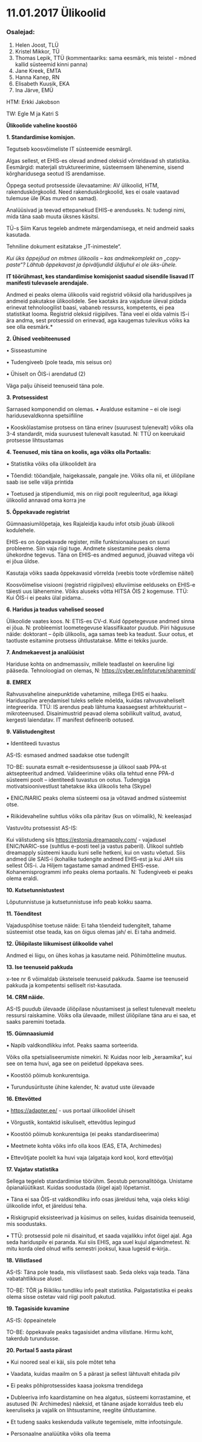 
# 11.01.2017 Ülikoolid

### Osalejad:
1.	Helen Joost, TLÜ
2.	Kristel Mikkor, TÜ
3.	Thomas Lepik, TTÜ (kommentaariks: sama eesmärk, mis teistel - mõned kallid süsteemid kinni panna)
4.	Jane Kreek, EMTA
5.	Hanna Kanep, RN
6.	Elisabeth Kuusik, EKA 
7.	Ina Järve, EMÜ

HTM: Erkki Jakobson

TW: Egle M ja Katri S

**Ülikoolide vaheline koostöö**

**1. Standardimise komisjon.**

Tegutseb koosvõimeliste IT süsteemide eesmärgil.

Algas sellest, et EHIS-es olevad andmed oleksid võrreldavad sh statistika. Eesmärgid: materjali struktureerimine, süsteemsem lähenemine, sisend kõrgharidusega seotud IS arendamisse.

Õppega seotud protsesside ülevaatamine: AV ülikoolid, HTM, rakenduskõrgkoolid. Need rakenduskõrgkoolid, kes ei osale vaatavad tulemuse üle (Kas mured on samad).

Analüüsivad ja teevad ettepanekud EHIS-e arenduseks.
N: tudengi nimi, mida täna saab muuta üksnes käsitsi.

TÜ-s Siim Karus tegeleb andmete märgendamisega, et neid andmeid saaks kasutada.

Tehniline dokument esitatakse „IT-inimestele“.

*Kui üks õppejõud on mitmes ülikoolis – kas andmekomplekt on „copy-paste“? Lähtub õppekavast ja õpiväljundid üldjuhul ei ole üks-ühele.*

**IT töörühmast, kes standardimise komisjonist saadud sisendile lisavad IT manifesti tulevasele arendajale.**

Andmed ei peaks olema ülikoolis vaid registrid võiksid olla hariduspilves ja andmeid pakutakse ülikoolidele. See kaotaks ära vajaduse üleval pidada erinevat tehnoloogilist baasi, vabaneb ressurss, kompetents, ei pea statistikat looma. Registrid oleksid riigipilves. Täna veel ei olda valmis IS-i ära andma, sest protsessid on erinevad, aga kaugemas tulevikus võiks ka see olla eesmärk.*

**2. Ühised veebiteenused**

•	Sisseastumine

•	Tudengiveeb (pole teada, mis seisus on)

•	Ühiselt on ÕIS-i arendatud (2)

Väga palju ühiseid teenuseid täna pole.

**3. Protsessidest**

Sarnased komponendid on olemas.
•	Avalduse esitamine – ei ole isegi haridusevaldkonna spetsiifiline

•	Kooskõlastamise protsess on täna erinev (suurusest tulenevalt) võiks olla 3-4 standardit, mida suurusest tulenevalt kasutad.
N: TTÜ on keerukaid protsesse lihtsustamas

**4. Teenused, mis täna on koolis, aga võiks olla Portaalis:**

•	Statistika võiks olla ülikoolidelt ära

•	Tõendid: tööandjale, haigekassale, pangale jne. Võiks olla nii, et üliõpilane saab ise selle välja printida

•	Toetused ja stipendiumid, mis on riigi poolt reguleeritud, aga ikkagi ülikoolid annavad oma korra jne

**5. Õppekavade registrist**

Gümnaasiumilõpetaja, kes Rajaleidja kaudu infot otsib jõuab ülikooli kodulehele.

EHIS-es on õppekavade register, mille funktsionaalsuses on suuri probleeme.
Siin vaja riigi tuge. Andmete sisestamine peaks olema ühekordne tegevus.
Täna on EHIS-es andmed aegunud, jõuavad viitega või ei jõua üldse.

Kasutaja võiks saada õppekavasid võrrelda (veebis toote võrdlemise näitel)

Koosvõimelise visiooni (registrid riigipilves) elluviimise eelduseks on EHIS-e täiesti uus lähenemine.
Võiks  aluseks võtta HITSA ÕIS 2 kogemuse.
TTÜ: Kui ÕIS-i ei peaks ülal pidama.. 

**6. Haridus ja teadus vahelised seosed**

Ülikoolide vaates koos. N: ETIS-es CV-d. Kuid õppetegevuse andmed sinna ei jõua. N: probleemist loometegevuse klassifikaator puudub. Piiri hägususe näide: doktorant – õpib ülikoolis, aga samas teeb ka teadust.
Suur ootus, et taotluste esitamine protsess ühtlustatakse. Mitte ei tekiks juurde.

**7. Andmekaevest ja analüüsist**

Hariduse kohta on andmemassiiv, millele teadlastel on keeruline ligi pääseda.
Tehnoloogiad on olemas, N: https://cyber.ee/infoturve/sharemind/

**8. EMREX**

Rahvusvaheline ainepunktide vahetamine, millega EHIS ei haaku. Hariduspilve arendamisel tuleks sellele mõelda, kuidas rahvusvaheliselt integreerida.
TTÜ: IS arendus peab lähtuma kaasaegsest arhitektuurist – mikroteenused. Disainimustrid peavad olema sobilikult valitud, avatud, kergesti laiendatav. IT manifest defineerib ootused.

**9. Välistudengitest**

•	Identiteedi tuvastus

AS-IS: esmased andmed saadakse otse tudengilt

TO-BE: suunata esmalt e-residentsusesse ja ülikool saab PPA-st aktsepteeritud andmed.
Valideerimine võiks olla tehtud enne PPA-d süsteemi poolt – identiteedi tuvastus on ootus. Tudengiga motivatsioonivestlust tahetakse ikka ülikoolis teha (Skype)

•	ENIC/NARIC peaks olema süsteemi osa ja võtavad andmed süsteemist otse.

•	Riikidevaheline suhtlus võiks olla päritav (kus on võimalik), N: keeleasjad

Vastuvõtu protsessist AS-IS:

Kui välistudeng siis https://estonia.dreamapply.com/ - vajadusel ENIC/NARIC-sse (suhtlus e-posti teel ja vastus paberil).
Ülikool suhtleb dreamapply süsteemi kaudu kuni selle hetkeni, kui on vastu võetud. Siis andmed üle SAIS-i (kohalike tudengite andmed EHIS-est ja kui JAH siis sellest ÕIS-i. Ja Hiljem tagastame samad andmed EHIS-esse.
Kohanemisprogrammi info peaks olema portaalis. N: Tudengiveeb ei peaks olema eraldi.

**10. Kutsetunnistustest**

Lõputunnistuse ja kutsetunnistuse info peab kokku saama.

**11. Tõenditest**

Vajaduspõhise toetuse näide:
Ei taha tõendeid tudengitelt, tahame süsteemist otse teada, kas on õigus olemas jah/ ei. Ei taha andmeid.

**12. Üliõpilaste liikumisest ülikoolide vahel**

Andmed ei liigu, on ühes kohas ja kasutame neid. Põhimõtteline muutus. 

**13. Ise teenuseid pakkuda**

x-tee nr 6 võimaldab üksteisele teenuseid pakkuda. Saame ise teenuseid pakkuda ja kompetentsi selliselt rist-kasutada.

**14. CRM näide.**

AS-IS puudub ülevaade üliõpilase nõustamisest ja sellest tulenevalt meeletu ressursi raiskamine. Võiks olla ülevaade, millest üliõpilane täna aru ei saa, et saaks paremini toetada.

**15. Gümnaasiumid**

•	Napib valdkondlikku infot. Peaks saama sorteerida.

Võiks olla spetsialiseerumiste nimekiri. N: Kuidas noor leib „keraamika“, kui see on tema huvi, aga see on peidetud õppekava sees.

•	Koostöö põimub konkurentsiga.

•	Turundusürituste ühine kalender, N: avatud uste ülevaade

**16. Ettevõtted**

•	https://adapter.ee/ - uus portaal ülikoolidel ühiselt

•	Võrgustik, kontaktid isikuliselt, ettevõtlus lepingud

•	Koostöö põimub konkurentsiga (ei peaks standardiseerima)

•	Meetmete kohta võiks info olla koos (EAS, ETA, Archimedes)

•	Ettevõtjate poolelt ka huvi vaja (algataja kord kool, kord ettevõtja)

**17. Vajatav statistika**

Sellega tegeleb standardimise töörühm. Seostub personalitööga.
Unistame õpianalüütikast. Kuidas soodustada (õigel ajal) lõpetamist.

•	Täna ei saa ÕIS-st valdkondliku info osas järeldusi teha, vaja oleks kõigi ülikoolide infot, et järeldusi teha.

•	Riskigrupid eksisteerivad ja küsimus on selles, kuidas disainida teenuseid, mis soodustaks.

•	TTÜ: protsessid pole nii disainitud, et saada vajalikku infot õigel ajal. Aga seda hariduspilv ei paranda. Kui siis EHIS, aga uuel kujul algandmetest. N: mitu korda oled olnud wifis semestri jooksul, kaua lugesid e-kirja..

**18. Vilistlased**

AS-IS: Täna pole teada, mis vilistlasest saab. Seda oleks vaja teada. Täna vabatahtlikkuse alusel.

TO-BE: TÖR ja Riikliku tundliku info pealt statistika.
Palgastatistika ei peaks olema sisse ostetav vaid riigi poolt pakutud.

**19. Tagasiside kuvamine**

AS-IS: õppeainetele

TO-BE: õppekavale peaks tagasisidet andma vilistlane.
Hirmu koht, takerdub turundusse.

**20. Portaal 5 aasta pärast**

•	Kui noored seal ei käi, siis pole mõtet teha

•	Vaadata, kuidas maailm on 5 a pärast ja sellest lähtuvalt ehitada pilv

•	Ei peaks põhiprotsessides kaasa jooksma trendidega

•	Dubleeriva info kaardistamine on hea algatus, süsteemi korrastamine, et asutused (N: Archimedes) näeksid, et tänane asjade korraldus teeb elu keeruliseks ja vajalik on lihtsustamine, reeglite ühtlustamine.

•	Et tudeng saaks keskenduda valikute tegemisele, mitte infootsingule.

•	Personaalne analüütika võiks olla teema
